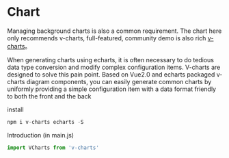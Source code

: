 # Chart

Managing background charts is also a common requirement. The chart here only recommends v-charts, full-featured, community demo is also rich [v-charts](https://v-charts.js.org/)。

When generating charts using echarts, it is often necessary to do tedious data type conversion and modify complex configuration items. V-charts are designed to solve this pain point. Based on Vue2.0 and echarts packaged v-charts diagram components, you can easily generate common charts by uniformly providing a simple configuration item with a data format friendly to both the front and the back


install
```js
npm i v-charts echarts -S
```
Introduction (in main.js)
```js
import VCharts from 'v-charts'
```
